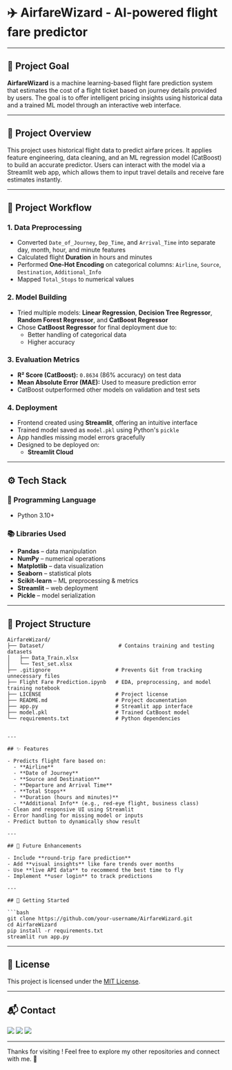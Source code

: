 # ✈️ AirfareWizard - AI-powered flight fare predictor

---

## 🧠 Project Goal

**AirfareWizard** is a machine learning-based flight fare prediction system that estimates the cost of a flight ticket based on journey details provided by users. The goal is to offer intelligent pricing insights using historical data and a trained ML model through an interactive web interface.

---

## 📌 Project Overview

This project uses historical flight data to predict airfare prices. It applies feature engineering, data cleaning, and an ML regression model (CatBoost) to build an accurate predictor. Users can interact with the model via a Streamlit web app, which allows them to input travel details and receive fare estimates instantly.

---

## 🔁 Project Workflow

### 1. **Data Preprocessing**
- Converted `Date_of_Journey`, `Dep_Time`, and `Arrival_Time` into separate day, month, hour, and minute features
- Calculated flight **Duration** in hours and minutes
- Performed **One-Hot Encoding** on categorical columns: `Airline`, `Source`, `Destination`, `Additional_Info`
- Mapped `Total_Stops` to numerical values

### 2. **Model Building**
- Tried multiple models: **Linear Regression**, **Decision Tree Regressor**, **Random Forest Regressor**, and **CatBoost Regressor**
- Chose **CatBoost Regressor** for final deployment due to:
  - Better handling of categorical data
  - Higher accuracy

### 3. **Evaluation Metrics**
- **R² Score (CatBoost):** `0.8634` (86% accuracy) on test data
- **Mean Absolute Error (MAE):** Used to measure prediction error
- CatBoost outperformed other models on validation and test sets

### 4. **Deployment**
- Frontend created using **Streamlit**, offering an intuitive interface
- Trained model saved as `model.pkl` using Python's `pickle`
- App handles missing model errors gracefully
- Designed to be deployed on:
  - **Streamlit Cloud**

---

## ⚙️ Tech Stack

### 📌 Programming Language
- Python 3.10+

### 📚 Libraries Used
- **Pandas** – data manipulation  
- **NumPy** – numerical operations  
- **Matplotlib** – data visualization  
- **Seaborn** – statistical plots  
- **Scikit-learn** – ML preprocessing & metrics  
- **Streamlit** – web deployment  
- **Pickle** – model serialization  

---

## 📁 Project Structure

```
AirfareWizard/
├── Dataset/                        # Contains training and testing datasets
│   ├── Data_Train.xlsx
│   └── Test_set.xlsx
├── .gitignore                     # Prevents Git from tracking unnecessary files
├── Flight Fare Prediction.ipynb   # EDA, preprocessing, and model training notebook
├── LICENSE                        # Project license
├── README.md                      # Project documentation
├── app.py                         # Streamlit app interface
├── model.pkl                      # Trained CatBoost model
└── requirements.txt               # Python dependencies
```

```

---

## ✨ Features

- Predicts flight fare based on:
  - **Airline**  
  - **Date of Journey**  
  - **Source and Destination**  
  - **Departure and Arrival Time**  
  - **Total Stops**  
  - **Duration (hours and minutes)**  
  - **Additional Info** (e.g., red-eye flight, business class)
- Clean and responsive UI using Streamlit
- Error handling for missing model or inputs
- Predict button to dynamically show result

---

## 🌱 Future Enhancements

- Include **round-trip fare prediction**
- Add **visual insights** like fare trends over months
- Use **live API data** to recommend the best time to fly
- Implement **user login** to track predictions

---

## 🚀 Getting Started

```bash
git clone https://github.com/your-username/AirfareWizard.git
cd AirfareWizard
pip install -r requirements.txt
streamlit run app.py
```
---

## 📄 License

This project is licensed under the [MIT License](LICENSE).

---

## 📬 Contact

<p>
  <a href="mailto:aradhyaray99@gmail.com"><img src="https://img.shields.io/badge/Email-D14836?style=for-the-badge&logo=gmail&logoColor=white" /></a>
  <a href="https://www.linkedin.com/in/rayaradhya"><img src="https://img.shields.io/badge/LinkedIn-blue?style=for-the-badge&logo=linkedin&logoColor=white" /></a>
  <a href="https://github.com/AradhyaRay05"><img src="https://img.shields.io/badge/GitHub-181717?style=for-the-badge&logo=github&logoColor=white" /></a>
</p>

---

Thanks for visiting ! Feel free to explore my other repositories and connect with me. 🚀 
